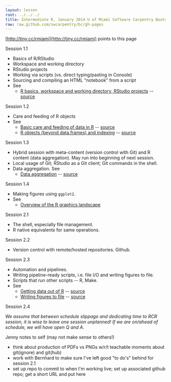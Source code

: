 ```yaml
---
layout: lesson
root: ../../../
title: Intermediate R, January 2014 U of Miami Software Carpentry Bootcamp
raw: raw.github.com/swcarpentry/bc/gh-pages
---
```


[http://tiny.cc/rmiami](http://tiny.cc/rmiami) points to this page

Session 1.1

  * Basics of R/RStudio
  * Workspace and working directory
  * RStudio projects
  * Working via scripts (vs. direct typing/pasting in Console)
  * Sourcing and compiling an HTML "notebook" from a script
  * See
    - [R basics, workspace and working directory, RStudio projects](http://www.stat.ubc.ca/~jenny/STAT545A/block01_basicsWorkspaceWorkingDirProject.html) -- [source](https://github.com/jennybc/STAT545A/blob/master/block01_basicsWorkspaceWorkingDirProject.rmd)
  
Session 1.2

  * Care and feeding of R objects
  * See
    - [Basic care and feeding of data in R](http://www.stat.ubc.ca/~jenny/STAT545A/block02_careFeedingData.html) -- [source](https://github.com/jennybc/STAT545A/blob/master/block02_careFeedingData.rmd)
    - [R objects (beyond data.frames) and indexing](http://www.stat.ubc.ca/~jenny/STAT545A/block03_basicObjects.html) -- [source](https://github.com/jennybc/STAT545A/blob/master/block03_basicObjects.rmd)
  
Session 1.3

  * Hybrid session with meta-content (version control with Git) and R content (data aggregation). May run into beginning of next session.
  * Local usage of Git; RStudio as a Git client; Git commands in the shell.
  * Data aggregation. See
    - [Data aggregation](http://www.stat.ubc.ca/~jenny/STAT545A/block04_dataAggregation.html) -- [source](https://github.com/jennybc/STAT545A/blob/master/block04_dataAggregation.rmd)

Session 1.4

  * Making figures using `ggplot2`.
  * See
    - [Overview of the R graphics landscape](http://www.stat.ubc.ca/~jenny/STAT545A/block90_baseLatticeGgplot2.html)
  
Session 2.1

  * The shell, especially file management.
  * R native equivalents for same operations.

Session 2.2

  * Version control with remote/hosted repositories. Github.

Session 2.3

  * Automation and pipelines.
  * Writing pipeline-ready scripts, i.e. file I/O and writing figures to file.
  * Scripts that run other scripts -- R, Make.
  * See
    - [Getting data out of R](http://www.stat.ubc.ca/~jenny/STAT545A/block05_getNumbersOut.html) -- [source](https://github.com/jennybc/STAT545A/blob/master/block05_getNumbersOut.rmd)
    - [Writing figures to file](http://www.stat.ubc.ca/~jenny/STAT545A/topic12_writeFigureToFile.html) -- [source](https://github.com/jennybc/STAT545A/blob/master/topic12_writeFigureToFile.rmd)

Session 2.4

*We assume that between schedule slippage and dedicating time to RCR session, it is wise to leave one session unplanned! If we are on/ahead of schedule, we will have open Q and A.*
    
Jenny notes to self (may not make sense to others!)

  * think about production of PDFs vs PNGs w/r/t teachable moments about git(ignore) and git(hub)
  * work with Bernhard to make sure I've left good "to do's" behind for session 2.1
  * set up repo to commit to when I'm working live; set up associated github repo; get a short URL and put here
  